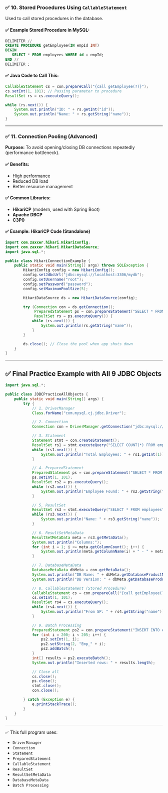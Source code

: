 
### ✅ **10. Stored Procedures Using `CallableStatement`**

Used to call stored procedures in the database.

#### ✅ Example Stored Procedure in MySQL:

```sql
DELIMITER //
CREATE PROCEDURE getEmployee(IN empId INT)
BEGIN
   SELECT * FROM employees WHERE id = empId;
END //
DELIMITER ;
```

#### ✅ Java Code to Call This:

```java
CallableStatement cs = con.prepareCall("{call getEmployee(?)}");
cs.setInt(1, 101); // Passing parameter to procedure
ResultSet rs = cs.executeQuery();

while (rs.next()) {
    System.out.println("ID: " + rs.getInt("id"));
    System.out.println("Name: " + rs.getString("name"));
}
```

---

### ✅ **11. Connection Pooling (Advanced)**

**Purpose:** To avoid opening/closing DB connections repeatedly (performance bottleneck).

#### ✅ Benefits:

* High performance
* Reduced DB load
* Better resource management

#### ✅ Common Libraries:

* **HikariCP** (modern, used with Spring Boot)
* **Apache DBCP**
* **C3P0**

#### ✅ Example: HikariCP Code (Standalone)

```java
import com.zaxxer.hikari.HikariConfig;
import com.zaxxer.hikari.HikariDataSource;
import java.sql.*;

public class HikariConnectionExample {
    public static void main(String[] args) throws SQLException {
        HikariConfig config = new HikariConfig();
        config.setJdbcUrl("jdbc:mysql://localhost:3306/mydb");
        config.setUsername("root");
        config.setPassword("password");
        config.setMaximumPoolSize(5);

        HikariDataSource ds = new HikariDataSource(config);

        try (Connection con = ds.getConnection();
             PreparedStatement ps = con.prepareStatement("SELECT * FROM employees");
             ResultSet rs = ps.executeQuery()) {
            while (rs.next()) {
                System.out.println(rs.getString("name"));
            }
        }

        ds.close(); // Close the pool when app shuts down
    }
}
```

---

## ✅ Final Practice Example with All 9 JDBC Objects

```java
import java.sql.*;

public class JDBCPracticeAllObjects {
    public static void main(String[] args) {
        try {
            // 1. DriverManager
            Class.forName("com.mysql.cj.jdbc.Driver");

            // 2. Connection
            Connection con = DriverManager.getConnection("jdbc:mysql://localhost:3306/mydb", "root", "password");

            // 3. Statement
            Statement stmt = con.createStatement();
            ResultSet rs1 = stmt.executeQuery("SELECT COUNT(*) FROM employees");
            while (rs1.next()) {
                System.out.println("Total Employees: " + rs1.getInt(1));
            }

            // 4. PreparedStatement
            PreparedStatement ps = con.prepareStatement("SELECT * FROM employees WHERE id = ?");
            ps.setInt(1, 101);
            ResultSet rs2 = ps.executeQuery();
            while (rs2.next()) {
                System.out.println("Employee Found: " + rs2.getString("name"));
            }

            // 5. ResultSet
            ResultSet rs3 = stmt.executeQuery("SELECT * FROM employees");
            while (rs3.next()) {
                System.out.println("Name: " + rs3.getString("name"));
            }

            // 6. ResultSetMetaData
            ResultSetMetaData meta = rs3.getMetaData();
            System.out.println("Columns:");
            for (int i = 1; i <= meta.getColumnCount(); i++) {
                System.out.println(meta.getColumnName(i) + " - " + meta.getColumnTypeName(i));
            }

            // 7. DatabaseMetaData
            DatabaseMetaData dbMeta = con.getMetaData();
            System.out.println("DB Name: " + dbMeta.getDatabaseProductName());
            System.out.println("DB Version: " + dbMeta.getDatabaseProductVersion());

            // 8. CallableStatement (Stored Procedure)
            CallableStatement cs = con.prepareCall("{call getEmployee(?)}");
            cs.setInt(1, 101);
            ResultSet rs4 = cs.executeQuery();
            while (rs4.next()) {
                System.out.println("From SP: " + rs4.getString("name"));
            }

            // 9. Batch Processing
            PreparedStatement ps2 = con.prepareStatement("INSERT INTO employees (id, name) VALUES (?, ?)");
            for (int i = 200; i < 205; i++) {
                ps2.setInt(1, i);
                ps2.setString(2, "Emp_" + i);
                ps2.addBatch();
            }
            int[] results = ps2.executeBatch();
            System.out.println("Inserted rows: " + results.length);

            // Close all
            cs.close();
            ps.close();
            stmt.close();
            con.close();

        } catch (Exception e) {
            e.printStackTrace();
        }
    }
}
```

---

✅ This full program uses:

* `DriverManager`
* `Connection`
* `Statement`
* `PreparedStatement`
* `CallableStatement`
* `ResultSet`
* `ResultSetMetaData`
* `DatabaseMetaData`
* `Batch Processing`



